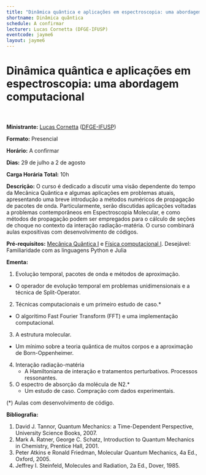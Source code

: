 ```yaml
---
title: "Dinâmica quântica e aplicações em espectroscopia: uma abordagem computacional"
shortname: Dinâmica quântica
schedule: A confirmar
lecturer: Lucas Cornetta (DFGE-IFUSP)
eventcode: jayme6
layout: jayme6
---
```

# Dinâmica quântica e aplicações em espectroscopia: uma abordagem computacional <br><br>

**Ministrante:** [Lucas Cornetta](http://lattes.cnpq.br/8909403197418807) ([DFGE-IFUSP](https://portal.if.usp.br/ifusp/))

**Formato:** Presencial

**Horário:** A confirmar

**Dias:** 29 de julho a 2 de agosto

**Carga Horária Total:** 10h

**Descrição:** O curso é dedicado a discutir uma visão dependente do tempo da Mecânica Quântica e algumas aplicações em problemas atuais, apresentando uma breve introdução a métodos numéricos de propagação de pacotes de onda. Particularmente, serão discutidas aplicações voltadas a problemas contemporâneos em Espectroscopia Molecular, e como métodos de propagação podem ser empregados para o cálculo de seções de choque no contexto da interação radiação-matéria. O curso combinará aulas expositivas com desenvolvimento de códigos.

**Pré-requisitos:** [Mecânica Quântica I](https://uspdigital.usp.br/jupiterweb/obterDisciplina?sgldis=4302403&verdis=1) e [Física computacional I](https://uspdigital.usp.br/jupiterweb/obterDisciplina?sgldis=4300218&verdis=2). Desejável: Familiaridade com as linguagens Python e Julia

**Ementa:** 

1. Evolução temporal, pacotes de onda e métodos de aproximação.
  - O operador de evolução temporal em problemas unidimensionais e a técnica de Split-Operator.
2. Técnicas computacionais e um primeiro estudo de caso.*
  - O algoritimo Fast Fourier Transform (FFT) e uma implementação computacional.
3. A estrutura molecular.
  - Um mínimo sobre a teoria quântica de muitos corpos e a aproximação de Born-Oppenheimer.
4. Interação radiação-matéria
   - A Hamiltoniana de interação e tratamentos perturbativos. Processos ressonantes.
5. O espectro de absorção da molécula de N2.*
   - Um estudo de caso. Compração com dados experimentais.

(*) Aulas com desenvolvimento de código.

**Bibliografia:**

1. David J. Tannor, Quantum Mechanics: a Time-Dependent Perspective, University Science Books, 2007.
2. Mark A. Ratner, George C. Schatz, Introduction to Quantum Mechanics in Chemistry, Prentice Hall, 2001.
3. Peter Atkins e Ronald Friedman, Molecular Quantum Mechanics, 4a Ed., Oxford, 2005.
4. Jeffrey I. Steinfeld, Molecules and Radiation, 2a Ed., Dover, 1985.
